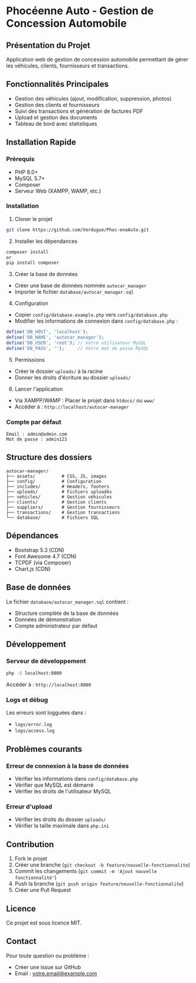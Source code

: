# Phocéenne Auto - Gestion de Concession Automobile

## Présentation du Projet
Application web de gestion de concession automobile permettant de gérer les véhicules, clients, fournisseurs et transactions.

## Fonctionnalités Principales
- Gestion des véhicules (ajout, modification, suppression, photos)
- Gestion des clients et fournisseurs
- Suivi des transactions et génération de factures PDF
- Upload et gestion des documents
- Tableau de bord avec statistiques

## Installation Rapide

### Prérequis
- PHP 8.0+
- MySQL 5.7+
- Composer
- Serveur Web (XAMPP, WAMP, etc.)

### Installation

1. Cloner le projet
```bash
git clone https://github.com/Verdugue/Phoc-eneAuto.git
```

2. Installer les dépendances
```bash
composer install
or
pip install composer
```

3. Créer la base de données
- Créer une base de données nommée `autocar_manager`
- Importer le fichier `database/autocar_manager.sql`

4. Configuration
- Copier `config/database.example.php` vers `config/database.php`
- Modifier les informations de connexion dans `config/database.php` :
```php
define('DB_HOST', 'localhost');
define('DB_NAME', 'autocar_manager');
define('DB_USER', 'root'); // Votre utilisateur MySQL
define('DB_PASS', '');     // Votre mot de passe MySQL
```

5. Permissions
- Créer le dossier `uploads/` à la racine
- Donner les droits d'écriture au dossier `uploads/`

6. Lancer l'application
- Via XAMPP/WAMP : Placer le projet dans `htdocs/` ou `www/`
- Accéder à : `http://localhost/autocar-manager`

### Compte par défaut
```
Email : admin@admin.com
Mot de passe : admin123
```

## Structure des dossiers
```
autocar-manager/
├── assets/          # CSS, JS, images
├── config/          # Configuration
├── includes/        # Headers, footers
├── uploads/         # Fichiers uploadés
├── vehicles/        # Gestion véhicules
├── clients/         # Gestion clients
├── suppliers/       # Gestion fournisseurs
├── transactions/    # Gestion transactions
└── database/        # Fichiers SQL
```

## Dépendances
- Bootstrap 5.3 (CDN)
- Font Awesome 4.7 (CDN)
- TCPDF (via Composer)
- Chart.js (CDN)

## Base de données
Le fichier `database/autocar_manager.sql` contient :
- Structure complète de la base de données
- Données de démonstration
- Compte administrateur par défaut

## Développement

### Serveur de développement
```bash
php -S localhost:8000
```
Accéder à : `http://localhost:8000`

### Logs et débug
Les erreurs sont logguées dans :
- `logs/error.log`
- `logs/access.log`

## Problèmes courants

### Erreur de connexion à la base de données
- Vérifier les informations dans `config/database.php`
- Vérifier que MySQL est démarré
- Vérifier les droits de l'utilisateur MySQL

### Erreur d'upload
- Vérifier les droits du dossier `uploads/`
- Vérifier la taille maximale dans `php.ini`

## Contribution
1. Fork le projet
2. Créer une branche (`git checkout -b feature/nouvelle-fonctionnalite`)
3. Commit les changements (`git commit -m 'Ajout nouvelle fonctionnalité'`)
4. Push la branche (`git push origin feature/nouvelle-fonctionnalite`)
5. Créer une Pull Request

## Licence
Ce projet est sous licence MIT.

## Contact
Pour toute question ou problème :
- Créer une issue sur GitHub
- Email : votre.email@example.com
